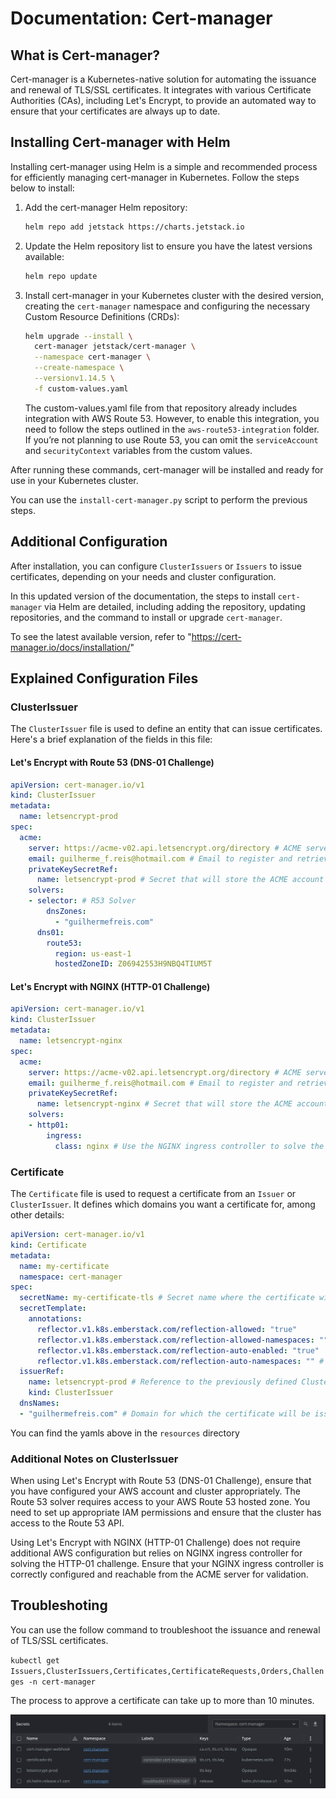# Documentation: Cert-manager

## What is Cert-manager?

Cert-manager is a Kubernetes-native solution for automating the issuance and renewal of TLS/SSL certificates. It integrates with various Certificate Authorities (CAs), including Let's Encrypt, to provide an automated way to ensure that your certificates are always up to date.

## Installing Cert-manager with Helm

Installing cert-manager using Helm is a simple and recommended process for efficiently managing cert-manager in Kubernetes. Follow the steps below to install:

1. Add the cert-manager Helm repository:

   ```bash
   helm repo add jetstack https://charts.jetstack.io
   ```

2. Update the Helm repository list to ensure you have the latest versions available:

   ```bash
   helm repo update
   ```

3. Install cert-manager in your Kubernetes cluster with the desired version, creating the `cert-manager` namespace and configuring the necessary Custom Resource Definitions (CRDs):

   ```bash
   helm upgrade --install \
     cert-manager jetstack/cert-manager \
     --namespace cert-manager \
     --create-namespace \
     --versionv1.14.5 \
     -f custom-values.yaml
   ```

   The custom-values.yaml file from that repository already includes integration with AWS Route 53. However, to enable this integration, you need to follow the steps outlined in the `aws-route53-integration` folder. If you’re not planning to use Route 53, you can omit the `serviceAccount` and `securityContext` variables from the custom values.

After running these commands, cert-manager will be installed and ready for use in your Kubernetes cluster.

You can use the `install-cert-manager.py` script to perform the previous steps.

## Additional Configuration

After installation, you can configure `ClusterIssuers` or `Issuers` to issue certificates, depending on your needs and cluster configuration.

In this updated version of the documentation, the steps to install `cert-manager` via Helm are detailed, including adding the repository, updating repositories, and the command to install or upgrade `cert-manager`.

To see the latest available version, refer to "https://cert-manager.io/docs/installation/"

## Explained Configuration Files

### ClusterIssuer

The `ClusterIssuer` file is used to define an entity that can issue certificates. Here's a brief explanation of the fields in this file:

#### Let's Encrypt with Route 53 (DNS-01 Challenge)

```yaml
apiVersion: cert-manager.io/v1
kind: ClusterIssuer
metadata:
  name: letsencrypt-prod
spec:
  acme:
    server: https://acme-v02.api.letsencrypt.org/directory # ACME server address
    email: guilherme_f.reis@hotmail.com # Email to register and retrieve lost credentials
    privateKeySecretRef:
      name: letsencrypt-prod # Secret that will store the ACME account key
    solvers:
    - selector: # R53 Solver
        dnsZones:
          - "guilhermefreis.com"
      dns01:
        route53:
          region: us-east-1
          hostedZoneID: Z06942553H9NBQ4TIUM5T
```

#### Let's Encrypt with NGINX (HTTP-01 Challenge)

```yaml
apiVersion: cert-manager.io/v1
kind: ClusterIssuer
metadata:
  name: letsencrypt-nginx
spec:
  acme:
    server: https://acme-v02.api.letsencrypt.org/directory # ACME server address
    email: guilherme_f.reis@hotmail.com # Email to register and retrieve lost credentials
    privateKeySecretRef:
      name: letsencrypt-nginx # Secret that will store the ACME account key
    solvers:
    - http01:
        ingress:
          class: nginx # Use the NGINX ingress controller to solve the HTTP-01 challenge
```

### Certificate

The `Certificate` file is used to request a certificate from an `Issuer` or `ClusterIssuer`. It defines which domains you want a certificate for, among other details:

```yaml
apiVersion: cert-manager.io/v1
kind: Certificate
metadata:
  name: my-certificate
  namespace: cert-manager
spec:
  secretName: my-certificate-tls # Secret name where the certificate will be stored
  secretTemplate:
    annotations:
      reflector.v1.k8s.emberstack.com/reflection-allowed: "true"
      reflector.v1.k8s.emberstack.com/reflection-allowed-namespaces: ""
      reflector.v1.k8s.emberstack.com/reflection-auto-enabled: "true"
      reflector.v1.k8s.emberstack.com/reflection-auto-namespaces: "" # Annotations to synchronize the Secret with reflector
  issuerRef:
    name: letsencrypt-prod # Reference to the previously defined ClusterIssuer
    kind: ClusterIssuer
  dnsNames:
  - "guilhermefreis.com" # Domain for which the certificate will be issued
```

You can find the yamls above in the `resources` directory

### Additional Notes on ClusterIssuer

When using Let's Encrypt with Route 53 (DNS-01 Challenge), ensure that you have configured your AWS account and cluster appropriately. The Route 53 solver requires access to your AWS Route 53 hosted zone. You need to set up appropriate IAM permissions and ensure that the cluster has access to the Route 53 API.

Using Let's Encrypt with NGINX (HTTP-01 Challenge) does not require additional AWS configuration but relies on NGINX ingress controller for solving the HTTP-01 challenge. Ensure that your NGINX ingress controller is correctly configured and reachable from the ACME server for validation.

## Troubleshoting

You can use the follow command to troubleshoot the issuance and renewal of TLS/SSL certificates.

`kubectl get Issuers,ClusterIssuers,Certificates,CertificateRequests,Orders,Challenges -n cert-manager`

The process to approve a certificate can take up to more than 10 minutes.

![Certificado](images/certificate.png)

